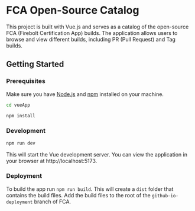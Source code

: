 # FCA Open-Source Catalog

This project is built with Vue.js and serves as a catalog of the open-source FCA (Firebolt Certification App) builds. The application allows users to browse and view different builds, including PR (Pull Request) and Tag builds.

## Getting Started

### Prerequisites

Make sure you have [Node.js](https://nodejs.org/) and [npm](https://www.npmjs.com/) installed on your machine.

```bash
cd vueApp

npm install
```

### Development

```bash
npm run dev
```
This will start the Vue development server. You can view the application in your browser at http://localhost:5173.

### Deployment

To build the app run `npm run build`. This will create a `dist` folder that contains the build files. Add the build files to the root of the `github-io-deployment` branch of FCA.